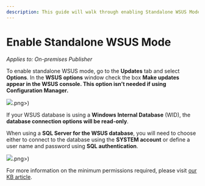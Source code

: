 ```yaml
---
description: This guide will walk through enabling Standalone WSUS Mode in the Publisher.
---
```


# Enable Standalone WSUS Mode

_Applies to: On-premises Publisher_

To enable standalone WSUS mode, go to the **Updates** tab and select **Options**. In the **WSUS options** window check the box **Make updates appear in the WSUS console. This option isn’t needed if using Configuration Manager.**

![](/_images/image%20%281242).png>)

If your WSUS database is using a **Windows Internal Database** (WID), the **database connection options will be read-only**.

When using a **SQL Server for the WSUS database**, you will need to choose either to connect to the database using the **SYSTEM account** or define a user name and password using **SQL authentication**.

![](/_images/image%20%281218).png>)

For more information on the minimum permissions required, please visit [our KB article](https://patchmypc.com/configuring-standalone-wsus-mode).

